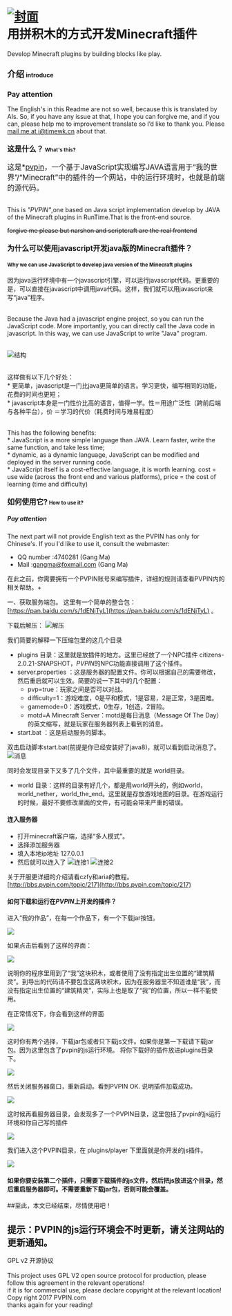 # [![封面](https://dn-coding-net-production-static.qbox.me/3113aa7b-291d-402e-819e-bebbf07e5ef3.png)](http://pvpin.com/) <br />__用拼积木的方式开发Minecraft插件__

 


 Develop Minecraft plugins by building blocks like play.
 
 
 
 
### <big>介绍</big> <small>introduce</small>
 ### Pay attention 
 The English's in this Readme are not so well, because this is translated by AIs. So, if you have any issue at that, I hope you can forgive me, and if you can, please help me to improvement translate so I’d like to thank you. Please [mail me at i@timewk.cn](i@timewk.cn) about that.
 <br />
 
#### <big>这是什么？</big> <small>What's this?</small>
<big>这是*[pvpin](http://pvpin.com/)，一个基于JavaScript实现编写JAVA语言用于“我的世界”/“Minecraft”中的插件的一个网站，中的运行环境时，也就是前端的源代码。</big> 

<br/>This is *"PVPIN"*,one based on Java script implementation develop by JAVA of the Minecraft plugins in RunTime.That is the front-end source.
<br />

~~forgive me please but narshon and scriptcraft are the real frontend~~
<br>

#### <big>为什么可以使用javascript开发java版的Minecraft插件？</big> 
#### <small>Why we can use JavaScript to develop java version of the Minecraft plugins</small>

因为java运行环境中有一个javascript引擎，可以运行javascript代码。更重要的是，可以直接在javascript中调用java代码。这样，我们就可以用javascript来写“java”程序。

<br>Because the Java had a javascript engine project, so you can run the JavaScript code. More importantly, you can directly call the Java code in javascript. In this way, we can use JavaScript to write "Java" program.

<br>![结构](https://raw.githubusercontent.com/PVPIN/pvpin_js_rt/master/images/jar_0.jpeg)

<br>这样做有以下几个好处：
<br>* 更简单，javascript是一门比java更简单的语言。学习更快，编写相同的功能，花费的时间也更短；
<br>* javascript本身是一门性价比高的语言，值得一学。性＝用途广泛性（跨前后端与各种平台），价 ＝学习的代价（耗费时间与难易程度）
<br>

<br>This has the following benefits:
<br>* JavaScript is a more simple language than JAVA. Learn faster, write the same function, and take less time;
<br>* dynamic, as a dynamic language, JavaScript can be modified and deployed in the server running code.
<br>* JavaScript itself is a cost-effective language, it is worth learning. cost = use wide (across the front end and various platforms), price = the cost of learning (time and difficulty)

#### <big>如何使用它?</big> <small>How to use it?</small>
##### Pay attention 
The next part will not provide English text as the PVPIN has only for Chinese's. If you I'd like to use it, consult the webmaster:

* QQ number :4740281 (Gang Ma)
* Mail :gangma@foxmail.com (Gang Ma)

在此之前，你需要拥有一个PVPIN账号来编写插件，详细的规则请查看PVPIN内的相关帮助。+

一、获取服务端包。
		这里有一个简单的整合包：[https://pan.baidu.com/s/1dENjTyL](https://pan.baidu.com/s/1dENjTyL)  。
		
下载后解压：
 ![解压](https://raw.githubusercontent.com/PVPIN/pvpin_js_rt/master/images/jar_1.png)

我们简要的解释一下压缩包里的这几个目录

* plugins 目录：这里就是放插件的地方。这里已经放了一个NPC插件 citizens-2.0.21-SNAPSHOT，*PVPIN*的NPC功能直接调用了这个插件。
* server.properties ：这是服务器的配置文件。你可以根据自己的需要修改，然后重启就可以生效。简要的说一下其中的几个配置：      
    * pvp=true：玩家之间是否可以对战。
    * difficulty=1：游戏难度，0是平和模式，1是容易，2是正常，3是困难。
    * gamemode=0：游戏模式，0生存，1创造，2冒险。
    * motd=A Minecraft Server：motd是每日消息（Message Of The Day）的英文缩写，就是玩家在服务器列表上看到的消息。
* start.bat  ：这是启动服务的脚本。

双击启动脚本start.bat(前提是你已经安装好了java8)，就可以看到启动消息了。
 ![消息](https://raw.githubusercontent.com/PVPIN/pvpin_js_rt/master/images/jar_2.png)

同时会发现目录下又多了几个文件，其中最重要的就是 world目录。

* world 目录：这样的目录有好几个，都是用world开头的，例如world，world_nether，world_the_end。这里就是存放游戏地图的目录。在游戏运行的时候，最好不要修改里面的文件，有可能会带来严重的错误。

#### 连入服务器
* 打开minecraft客户端，选择“多人模式”。
* 选择添加服务器
* 填入本地ip地址 127.0.0.1
* 然后就可以连入了
![连接1](https://raw.githubusercontent.com/PVPIN/pvpin_js_rt/master/images/jar_2_1.png)
![连接2](https://raw.githubusercontent.com/PVPIN/pvpin_js_rt/master/images/jar_2_2.png)

关于开服更详细的介绍请看czfy和aria的教程。 [http://bbs.pvpin.com/topic/217](http://bbs.pvpin.com/topic/217)

#### 如何下载和运行在*PVPIN*上开发的插件？
进入“我的作品”，在每一个作品下，有一个下载jar按钮。

![](https://raw.githubusercontent.com/PVPIN/pvpin_js_rt/master/images/jar_3.png)

如果点击后看到了这样的界面：

![](https://raw.githubusercontent.com/PVPIN/pvpin_js_rt/master/images/jar_4.png)

说明你的程序里用到了“我”这块积木，或者使用了没有指定出生位置的“建筑精灵”。到导出的代码请不要包含这两块积木，因为在服务器里不知道谁是“我”，而没有指定出生位置的“建筑精灵”，实际上也是取了“我”的位置，所以一样不能使用。

在正常情况下，你会看到这样的界面

![](https://raw.githubusercontent.com/PVPIN/pvpin_js_rt/master/images/jar_5.png)

这时你有两个选择，下载jar包或者只下载js文件。如果你是第一下载请下载jar包。因为这里包含了pvpin的js运行环境。
将你下载好的插件放进plugins目录下。

![](https://raw.githubusercontent.com/PVPIN/pvpin_js_rt/master/images/jar_6.png)

然后关闭服务器窗口，重新启动。看到PVPIN OK. 说明插件加载成功。

![](https://raw.githubusercontent.com/PVPIN/pvpin_js_rt/master/images/jar_7.png)

这时候再看服务器目录，会发现多了一个PVPIN目录，这里包括了pvpin的js运行环境和你自己写的插件

![](https://raw.githubusercontent.com/PVPIN/pvpin_js_rt/master/images/jar_8.png)

我们进入这个PVPIN目录，在 plugins/player 下里面就是你开发的js插件。

![](https://raw.githubusercontent.com/PVPIN/pvpin_js_rt/master/images/jar_9.png)

#### 如果你要安装第二个插件，只需要下载插件的js文件，然后把js放进这个目录，然后重启服务器即可。不需要重新下载jar包，否则可能会覆盖。
##至此，本文已经结束，尽情使用吧！
##  提示：PVPIN的js运行环境会不时更新，请关注网站的更新通知。 
GPL v2 开源协议
<br>
<Br>This project uses GPL V2 open source protocol for production, please follow this agreement in the relevant operations!
<br> if it is for commercial use, please declare copyright at the relevant location!
<br>Copy right 2017 PVPIN.com
<br> thanks again for your reading!

		
